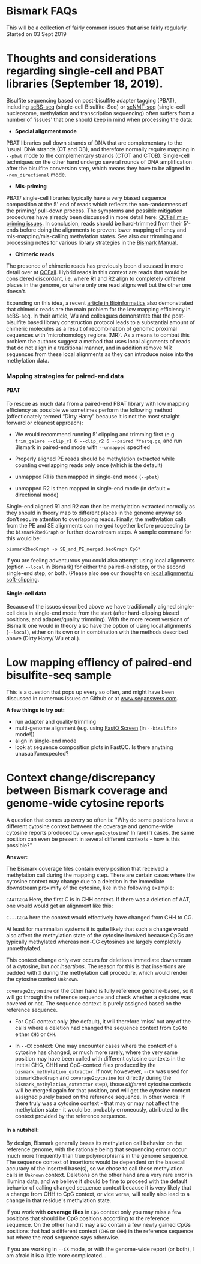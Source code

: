 # Bismark FAQs

This will be a collection of fairly common issues that arise fairly regularly. Started on 03 Sept 2019

# Thoughts and considerations regarding single-cell and PBAT libraries (September 18, 2019).

Bisulfite sequencing based on post-bisulfite adapter tagging (PBAT), including [scBS-seq](https://www.nature.com/articles/nmeth.3035) (single-cell Bisulfite-Seq) or [scNMT-seq](https://www.nature.com/articles/s41467-018-03149-4) (single-cell nucleosome, methylation and transcription sequencing) often suffers from a number of 'issues' that one should keep in mind when processing the data:

- **Special alignment mode**

PBAT libraries pull down strands of DNA that are complementary to the 'usual' DNA strands (OT and OB), and therefore normally require mapping in `--pbat` mode to the complementary strands (CTOT and CTOB). Single-cell techniques on the other hand undergo several rounds of DNA amplification after the bisulfite conversion step, which means they have to be aligned in `--non_directional` mode.

- **Mis-priming**

PBAT/ single-cell libraries typically have a very biased sequence composition at the 5' end of reads which reflects the non-randomness of the priming/ pull-down process. The symptoms and possible mitigation procedures have already been discussed in more detail here: [QCFail mis-priming issues](https://sequencing.qcfail.com/articles/mispriming-in-pbat-libraries-causes-methylation-bias-and-poor-mapping-efficiencies/). In conclusion, reads should be hard-trimmed from their 5'-ends before doing the alignments to prevent lower mapping effiency and mis-mapping/mis-calling methylation states. See also our trimming and processing notes for various library strategies in the [Bismark Manual](https://github.com/FelixKrueger/Bismark/tree/master/Docs#ix-notes-about-different-library-types-and-commercial-kits).

- **Chimeric reads**

The presence of chimeric reads has previously been discussed in more detail over at [QCFail](https://sequencing.qcfail.com/articles/pbat-libraries-may-generate-chimaeric-read-pairs/). Hybrid reads in this context are reads that would be considered discordant, i.e. where R1 and R2 align to completely different places in the genome, or where only one read aligns well but the other one doesn't.

Expanding on this idea, a recent [article in Bioinformatics](https://www.ncbi.nlm.nih.gov/pubmed/30859188 "Wu et al., 2019") also demonstrated that chimeric reads are the main problem for the low mapping efficiency in scBS-seq. In their article, Wu and colleagues demonstrate that the post-bisulfite based library construction protocol leads to a substantial amount of chimeric molecules as a result of recombination of genomic proximal sequences with ‘microhomology regions (MR)’. As a means to combat this problem the authors suggest a method that uses local alignments of reads that do not align in a traditional manner, and in addition remove MR sequences from these local alignments as they can introduce noise into the methylation data.


### Mapping strategies for paired-end data

#### PBAT

To rescue as much data from a paired-end PBAT library with low mapping efficiency as possible we sometimes perform the following method (affectionately termed “Dirty Harry” because it is not the most straight forward or cleanest approach): 

- We would recommend running 5′ clipping and trimming first (e.g. `trim_galore --clip_r1 6 --clip_r2 6 --paired *fastq.gz`, and run Bismark in paired-end mode with `--unmapped` specified

- Properly aligned PE reads should be methylation extracted while counting overlapping reads only once (which is the default)
- unmapped R1 is then mapped in single-end mode (`--pbat`)
- unmapped R2 is then mapped in single-end mode (in default = directional mode)

Single-end aligned R1 and R2 can then be methylation extracted normally as they should in theory map to different places in the genome anyway so don’t require attention to overlapping reads. Finally, the methylation calls from the PE and SE alignments can merged together before proceeding to the `bismark2bedGraph` or further downstream steps. A sample command for this would be:

```
bismark2bedGraph -o SE_and_PE_merged.bedGraph CpG*
```

If you are feeling adventurous you could also attempt using local alignments (option `--local` in Bismark) for either the paired-end step, or the second single-end step, or both. (Please also see our thoughts on [local alignments/ soft-clipping](https://sequencing.qcfail.com/articles/soft-clipping-of-reads-may-add-potentially-unwanted-alignments-to-repetitive-regions/).


#### Single-cell data

Because of the issues described above we have traditionally aligned single-cell data in single-end mode from the start (after hard-clipping biased positions, and adapter/quality trimming). With the more recent versions of Bismark one would in theory also have the option of using local alignments (`--local`), either on its own or in combination with the methods described above (Dirty Harry/ Wu et al.).

 


# Low mapping effiency of paired-end bisulfite-seq sample

This is a question that pops up every so often, and might have been discussed in numerous issues on Github or at www.seqanswers.com. 

**A few things to try out:**

- run adapter and quality trimming
- multi-genome alignment (e.g. using [FastQ Screen](https://www.bioinformatics.babraham.ac.uk/projects/fastq_screen/) (in `--bisulfite` mode!))
- align in single-end mode
- look at sequence composition plots in FastQC. Is there anything unusual/unexpected?



# Context change/discrepancy between Bismark coverage and genome-wide cytosine reports

A question that comes up every so often is: "Why do some positions have a different cytosine context between the coverage 
and genome-wide cytosine reports produced by `coverage2cytosine`? In rare(r) cases, the same position can even be present 
in several different contexts - how is this possible?"

**Answer**:

The Bismark coverage files contain every position that received a methylation call during the mapping step. There are certain 
cases where the cytosine context may change due to a deletion in the immediate downstream proximity of the cytosine, like in the following example:

`CAATGGGA` Here, the first C is in CHH context. If there was a deletion of AAT, one would would get an alignment like this:

`C---GGGA` here the context would effectively have changed from CHH to CG. 

At least for mammalian systems it is quite likely that such a change would also affect the methylation state of the cytosine involved 
 because CpGs are typically methylated whereas non-CG cytosines are largely completely unmethylated.

This context change only ever occurs for deletions immediate downstream of a cytosine, but *not insertions*. The reason for this is
that insertions are padded with `X` during the methylation call procedure, which would render the cytosine context `Unknown`.

`coverage2cytosine` on the other hand is fully reference genome-based, so it will go through the reference sequence
and check whether a cytosine was covered or not. The sequence context is purely assigned based on the reference sequence.

* For CpG context only (the default), it will therefore ‘miss’ out any of the calls where a deletion had changed the sequence
context from `CpG` to either `CHG` or `CHH`.

*  In `--CX` context: One may encounter cases where the context of a cytosine has changed, or much more rarely, where the very same position 
may have been called with different cytosine contexts in the intitial CHG, CHH and CpG-context files produced by the `bismark_methylation_extractor`.
If now, howevever, `--CX` was used for `bismark2bedGraph`
and `coverage2cytosine` (or directly during the `bismark_methylation_extractor` step), those *different* cytosine contexts will be merged 
again for that position, and will get the cytosine context assigned purely based on the reference sequence. In other words: If there truly 
was a cytosine context - that may or may not affect the methylation state - it would be, probably erroneously, attributed to the context 
provided by the reference sequence.




#### In a nutshell:

By design, Bismark generally bases its methylation call behavior on the reference genome, with the rationale being that
sequencing errors occur much more frequently than true polymorphisms in the genome sequence. The sequence context of insertions
would be dependent on the basecall accuracy of the inserted base(s), so we chose to call these methylation calls in `Unknown` context.
Deletions on the other hand are a very rare error in Illumina data, and we believe it should be fine to proceed with the default behavior
of calling changed sequence context because it is very likely that a change from CHH to CpG context, or vice versa, will really
also lead to a change in that residue's methylation state. 


If you work with **coverage files** in `CpG` context only you may miss a few positions that should be CpG positions according to
the reference sequence. On the other hand it may also contain a few newly gained CpGs positions that had a different context 
(`CHG` or `CHH`) in the reference sequence but where the read sequence says otherwise.

If you are working in `--CX` mode, or with the genome-wide report (or both), I am afraid it is a little more complicated...

